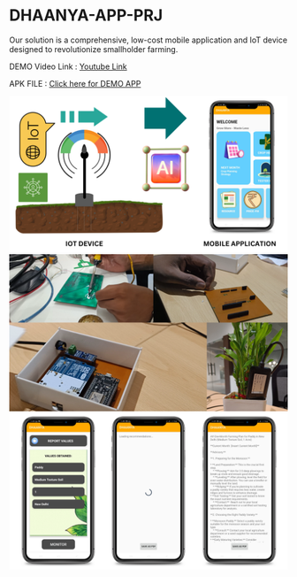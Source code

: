 # DHAANYA-APP-PRJ
Our solution is a comprehensive, low-cost mobile application and IoT device designed to revolutionize smallholder farming. 

DEMO Video Link : [Youtube Link](https://www.youtube.com/watch?v=jpdJd3KEsx0)

APK FILE : [Click here for DEMO APP ](https://drive.google.com/file/d/16m9ZKHr-XW8yf1yzXT1lJ8qdqrRJSl7Q/view?usp=sharing)

![screenshot](a1.png)
![screenshot](a2.png)
![screenshot](a3.png)

